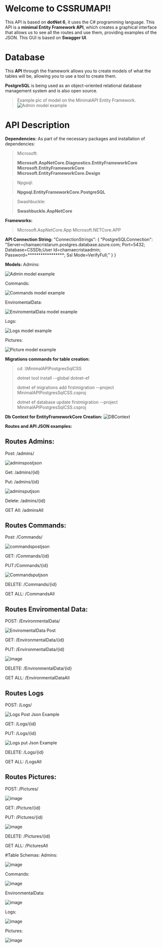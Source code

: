 # Welcome to CSSRUMAPI!

This API is based on **dotNet 6**, it uses the C# programming language. This API is a **minimal Entity Framework API**, which creates a graphical interface that allows us to see all the routes and use them, providing examples of the JSON. This GUI is based on **Swagger UI**.

# Database
This **API** through the framework allows you to create models of what the tables will be, allowing you to use a tool to create them. 

**PostgreSQL** is being used as an object-oriented relational database management system and is also open source.

>Example pic of model on the MinimalAPI Entity Framework. 
![Admin model example](https://user-images.githubusercontent.com/31049645/200149210-53625132-3869-4385-9f29-90f8c4e6c658.png)



# API Description
**Dependencies:**
As part of the necessary packages and installation of dependencies:

>Microsoft:
>
>**Microsoft.AspNetCore.Diagnostics.EntityFrameworkCore
>Microsoft.EntityFrameworkCore
>Microsoft.EntityFrameworkCore.Design**

>Npgsql:
>
>**Npgsql.EntityFrameworkCore.PostgreSQL**

>Swashbuckle:
>
>**Swashbuckle.AspNetCore**

**Frameworks:**
>Microsoft.AspNetCore.App
>Microsoft.NETCore.APP

**API Connection String:**
  "ConnectionStrings": {
    "PostgreSQLConnection": 
    "Server=chamaecristarum.postgres.database.azure.com;
     Port=5432;
     Database=CSSDb;User 
     Id=chamaecristaadmin;
     Password=*****************;
     Ssl Mode=VerifyFull;" }
}


**Models:**
Admins: 

![Admin model example](https://user-images.githubusercontent.com/31049645/200149215-8b3c7ada-9fc9-459b-a803-062e67e8bbb8.png)

Commands:

![Commands model example](https://user-images.githubusercontent.com/31049645/200149295-bd0edbc7-5495-4be5-8e2a-566ccd47b327.png)

EnviromentalData:

![EnviromentalData model example](https://user-images.githubusercontent.com/31049645/200149298-7f4f86f2-1270-4600-8065-2cc88310de68.png)

Logs:

![Logs model example](https://user-images.githubusercontent.com/31049645/200149302-c0587caa-f03c-4f30-b850-0578adb91550.png)

Pictures:

![Picture model example](https://user-images.githubusercontent.com/31049645/200149303-c16aaad5-b7c9-4c82-9390-cd84aafa8bd5.png)


**Migrations commands for table creation:**

>cd .\MinimalAPIPostgresSqlCSS
>
>dotnet tool install --global dotnet-ef 
>
>dotnet ef migrations add firstmigration --project MinimalAPIPostgresSqlCSS.csproj
>
>dotnet ef database update firstmigration --project MinimalAPIPostgresSqlCSS.csproj
>



**Db Context for EntityFrameworkCore Creation:**
![DBContext](https://user-images.githubusercontent.com/31049645/200149395-0beac508-3330-437d-bccc-a815427c65d8.png)


**Routes and API JSON examples:**

## Routes Admins:
Post: /admins/

![adminspostjson](https://user-images.githubusercontent.com/31049645/200149731-a87c32e4-ccbc-4039-92d9-378f265a0904.png)

Get: /admins/{id}

Put: /admins/{id}

![adminsputjson](https://user-images.githubusercontent.com/31049645/200149788-ae5ce2ac-3068-4f62-ad67-adfb6332beb7.png)

Delete: /admins/{id}

GET All: /adminsAll

## Routes Commands:
Post: /Commands/

![commandspostjson](https://user-images.githubusercontent.com/31049645/200149889-f37857b8-5407-451d-a08f-1fec611b9d58.png)

GET: /Commands/{id}

PUT:/Commands/{id}

![Commandsputjson](https://user-images.githubusercontent.com/31049645/200149950-3dffe87d-5060-44f5-a0d6-d337fc6756dd.png)

DELETE: /Commands/{id}

GET ALL: /CommandsAll

## Routes Enviromental Data:
POST: /EnvironmentalData/

![EnviromentalData Post](https://user-images.githubusercontent.com/31049645/200150021-4549689a-03f5-464d-9c2b-65c31deb7407.png)

GET: /EnvironmentalData/{id}

PUT: /EnvironmentalData/{id}

![image](https://user-images.githubusercontent.com/31049645/200150048-0d9e2759-7b59-4441-a2a8-f39f8afa1438.png)

DELETE: /EnvironmentalData/{id}

GET ALL: /EnvironmentalDataAll

## Routes Logs

POST: /Logs/

![Logs Post Json Example](https://user-images.githubusercontent.com/31049645/200150073-9a899a5d-cb78-44a3-8b66-41ca49bed463.png)

GET: /Logs/{id}

PUT: /Logs/{id}

![Logs put Json Example](https://user-images.githubusercontent.com/31049645/200150147-8783fd0c-a51a-4800-83d5-b92683230ed1.png)

DELETE: /Logs/{id}

GET ALL: /LogsAll 

## Routes Pictures:

POST: /Pictures/

![image](https://user-images.githubusercontent.com/31049645/200150181-413d7845-343a-4a74-9740-ff4d955933dd.png)

GET: /Picture/{id}

PUT: /Pictures/{id}

![image](https://user-images.githubusercontent.com/31049645/200150287-f23f810e-fc30-4a26-92b1-41d0b9d62726.png)

DELETE: /Pictures/{id}

GET ALL: /PicturesAll


#Table Schemas:
Admins:

![image](https://user-images.githubusercontent.com/31049645/200150354-c63f4845-b1fb-43c4-9431-52ffca4a89d9.png)

Commands:

![image](https://user-images.githubusercontent.com/31049645/200150366-48e0cfcf-ef36-426e-9881-ac61efff9dc9.png)

EnvironmentalData:

![image](https://user-images.githubusercontent.com/31049645/200150375-98081aef-c8e7-4ab1-8c5b-482156ccb521.png)

Logs:

![image](https://user-images.githubusercontent.com/31049645/200150327-b4b2b055-fe28-42cb-820e-8deaa65416f9.png)

Pictures:

![image](https://user-images.githubusercontent.com/31049645/200150390-4d59b85a-1022-487e-9392-0c9fe726a7de.png)

